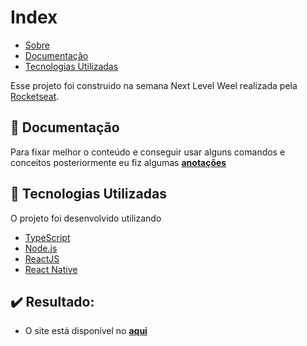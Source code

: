 # Index

- [Sobre](#sobre)
- [Documentação](#documentacao)
- [Tecnologias Utilizadas](#tecnologias-utilizadas)

<a id="sobre"></a>

Esse projeto foi construido na semana Next Level Weel realizada pela [Rocketseat](https://rocketseat.com.br/). 

<a id="documentacao"></a>

## :file_folder: Documentação

Para fixar melhor o conteúdo e conseguir usar alguns comandos e conceitos posteriormente eu fiz algumas **[anotações](documentation.md)**

<a id="tecnologias-utilizadas"></a>

## :rocket: Tecnologias Utilizadas

O projeto foi desenvolvido utilizando

- [TypeScript](https://www.typescriptlang.org/)
- [Node.js](https://nodejs.org/en/)
- [ReactJS](https://reactjs.org/)
- [React Native](https://reactnative.dev/)

## :heavy_check_mark: Resultado:

- O site está disponível no **[aqui](#)**


